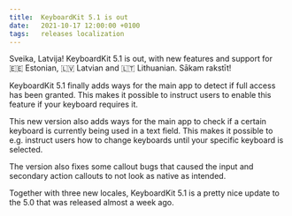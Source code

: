 ```yaml
---
title:  KeyboardKit 5.1 is out
date:   2021-10-17 12:00:00 +0100
tags:   releases localization
---
```


Sveika, Latvija! KeyboardKit 5.1 is out, with new features and support for 🇪🇪 Estonian, 🇱🇻 Latvian and 🇱🇹 Lithuanian. Sākam rakstīt!

KeyboardKit 5.1 finally adds ways for the main app to detect if full access has been granted. This makes it possible to instruct users to enable this feature if your keyboard requires it.

This new version also adds ways for the main app to check if a certain keyboard is currently being used in a text field. This makes it possible to e.g. instruct users how to change keyboards until your specific keyboard is selected.

The version also fixes some callout bugs that caused the input and secondary action callouts to not look as native as intended.

Together with three new locales, KeyboardKit 5.1 is a pretty nice update to the 5.0 that was released almost a week ago.